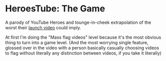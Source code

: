 
# HeroesTube: The Game

A parody of YouTube Heroes and tounge-in-cheek extrapolation of the worst their [launch video][] could imply.

At first I'm doing the "Mass flag videos" level because it's the most obvious thing to turn into a game level.
(And the most worrying single feature, glossed over in the video with a person basically casually choosing videos to flag without literally any distinction between videos, if you take it literally)

[launch video]: https://www.youtube.com/watch?v=Wh_1966vaIA
